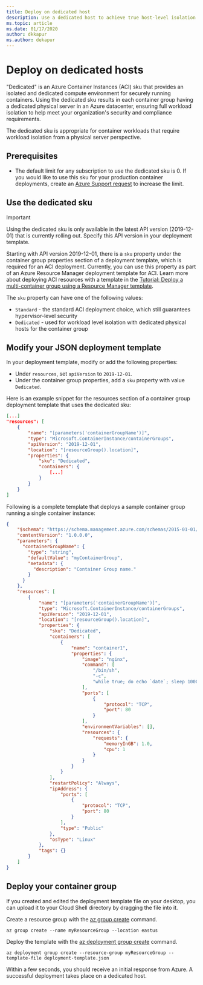 ```yaml
---
title: Deploy on dedicated host 
description: Use a dedicated host to achieve true host-level isolation for your Azure Container Instances workloads
ms.topic: article
ms.date: 01/17/2020
author: dkkapur
ms.author: dekapur
---
```


# Deploy on dedicated hosts

"Dedicated" is an Azure Container Instances (ACI) sku that provides an isolated and dedicated compute environment for securely running containers. Using the dedicated sku results in each container group having a dedicated physical server in an Azure datacenter, ensuring full workload isolation to help meet your organization's security and compliance requirements. 

The dedicated sku is appropriate for container workloads that require workload isolation from a physical server perspective.

## Prerequisites

* The default limit for any subscription to use the dedicated sku is 0. If you would like to use this sku for your production container deployments, create an [Azure Support request][azure-support] to increase the limit.

## Use the dedicated sku

> [!IMPORTANT]
> Using the dedicated sku is only available in the latest API version (2019-12-01) that is currently rolling out. Specify this API version in your deployment template.
>

Starting with API version 2019-12-01, there is a `sku` property under the container group properties section of a deployment template, which is required for an ACI deployment. Currently, you can use this property as part of an Azure Resource Manager deployment template for ACI. Learn more about deploying ACI resources with a template in the [Tutorial: Deploy a multi-container group using a Resource Manager template](./container-instances-multi-container-group.md). 

The `sku` property can have one of the following values:
* `Standard` - the standard ACI deployment choice, which still guarantees hypervisor-level security 
* `Dedicated` - used for workload level isolation with dedicated physical hosts for the container group

## Modify your JSON deployment template

In your deployment template, modify or add the following properties:
* Under `resources`, set `apiVersion` to `2019-12-01`.
* Under the container group properties, add a `sku` property with value `Dedicated`.

Here is an example snippet for the resources section of a container group deployment template that uses the dedicated sku:

```json
[...]
"resources": [
    {
        "name": "[parameters('containerGroupName')]",
        "type": "Microsoft.ContainerInstance/containerGroups",
        "apiVersion": "2019-12-01",
        "location": "[resourceGroup().location]",    
        "properties": {
            "sku": "Dedicated",
            "containers": {
                [...]
            }
        }
    }
]
```

Following is a complete template that deploys a sample container group running a single container instance:

```json
{
    "$schema": "https://schema.management.azure.com/schemas/2015-01-01/deploymentTemplate.json#",
    "contentVersion": "1.0.0.0",
    "parameters": {
      "containerGroupName": {
        "type": "string",
        "defaultValue": "myContainerGroup",
        "metadata": {
          "description": "Container Group name."
        }
      }
    },
    "resources": [
        {
            "name": "[parameters('containerGroupName')]",
            "type": "Microsoft.ContainerInstance/containerGroups",
            "apiVersion": "2019-12-01",
            "location": "[resourceGroup().location]",
            "properties": {
                "sku": "Dedicated",
                "containers": [
                    {
                        "name": "container1",
                        "properties": {
                            "image": "nginx",
                            "command": [
                                "/bin/sh",
                                "-c",
                                "while true; do echo `date`; sleep 1000000; done"
                            ],
                            "ports": [
                                {
                                    "protocol": "TCP",
                                    "port": 80
                                }
                            ],
                            "environmentVariables": [],
                            "resources": {
                                "requests": {
                                    "memoryInGB": 1.0,
                                    "cpu": 1
                                }
                            }
                        }
                    }
                ],
                "restartPolicy": "Always",
                "ipAddress": {
                    "ports": [
                        {
                            "protocol": "TCP",
                            "port": 80
                        }
                    ],
                    "type": "Public"
                },
                "osType": "Linux"
            },
            "tags": {}
        }
    ]
}
```

## Deploy your container group

If you created and edited the deployment template file on your desktop, you can upload it to your Cloud Shell directory by dragging the file into it. 

Create a resource group with the [az group create][az-group-create] command.

```azurecli-interactive
az group create --name myResourceGroup --location eastus
```

Deploy the template with the [az deployment group create][az-deployment-group-create] command.

```azurecli-interactive
az deployment group create --resource-group myResourceGroup --template-file deployment-template.json
```

Within a few seconds, you should receive an initial response from Azure. A successful deployment takes place on a dedicated host.

<!-- LINKS - Internal -->
[az-group-create]: /cli/azure/group#az-group-create
[az-deployment-group-create]: /cli/azure/deployment/group#az-deployment-group-create

<!-- LINKS - External -->
[azure-support]: https://ms.portal.azure.com/#blade/Microsoft_Azure_Support/HelpAndSupportBlade/newsupportrequest
